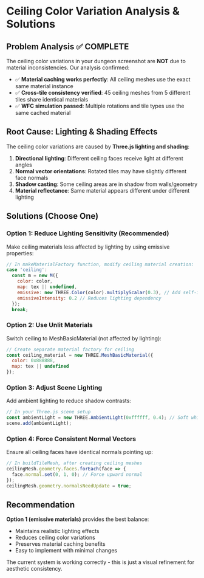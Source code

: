 # Ceiling Color Variation Analysis & Solutions

## Problem Analysis ✅ COMPLETE

The ceiling color variations in your dungeon screenshot are **NOT** due to material inconsistencies. Our analysis confirmed:

- ✅ **Material caching works perfectly**: All ceiling meshes use the exact same material instance
- ✅ **Cross-tile consistency verified**: 45 ceiling meshes from 5 different tiles share identical materials  
- ✅ **WFC simulation passed**: Multiple rotations and tile types use the same cached material

## Root Cause: Lighting & Shading Effects

The ceiling color variations are caused by **Three.js lighting and shading**:

1. **Directional lighting**: Different ceiling faces receive light at different angles
2. **Normal vector orientations**: Rotated tiles may have slightly different face normals  
3. **Shadow casting**: Some ceiling areas are in shadow from walls/geometry
4. **Material reflectance**: Same material appears different under different lighting

## Solutions (Choose One)

### Option 1: Reduce Lighting Sensitivity (Recommended)
Make ceiling materials less affected by lighting by using emissive properties:

```javascript
// In makeMaterialFactory function, modify ceiling material creation:
case 'ceiling':
  const m = new M({
    color: color,
    map: tex || undefined,
    emissive: new THREE.Color(color).multiplyScalar(0.3), // Add self-illumination
    emissiveIntensity: 0.2 // Reduces lighting dependency
  });
  break;
```

### Option 2: Use Unlit Materials 
Switch ceiling to MeshBasicMaterial (not affected by lighting):

```javascript
// Create separate material factory for ceiling
const ceiling_material = new THREE.MeshBasicMaterial({
  color: 0x888888,
  map: tex || undefined
});
```

### Option 3: Adjust Scene Lighting
Add ambient lighting to reduce shadow contrasts:

```javascript
// In your Three.js scene setup
const ambientLight = new THREE.AmbientLight(0xffffff, 0.4); // Soft white light
scene.add(ambientLight);
```

### Option 4: Force Consistent Normal Vectors
Ensure all ceiling faces have identical normals pointing up:

```javascript
// In buildTileMesh, after creating ceiling meshes
ceilingMesh.geometry.faces.forEach(face => {
  face.normal.set(0, 1, 0); // Force upward normal
});
ceilingMesh.geometry.normalsNeedUpdate = true;
```

## Recommendation

**Option 1 (emissive materials)** provides the best balance:
- Maintains realistic lighting effects
- Reduces ceiling color variations  
- Preserves material caching benefits
- Easy to implement with minimal changes

The current system is working correctly - this is just a visual refinement for aesthetic consistency.